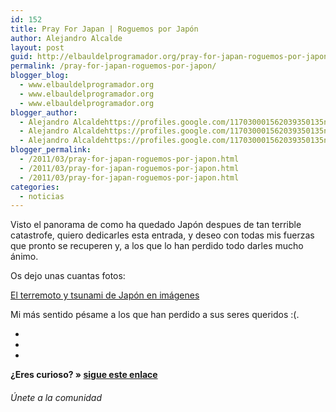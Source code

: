 ```yaml
---
id: 152
title: Pray For Japan | Roguemos por Japón
author: Alejandro Alcalde
layout: post
guid: http://elbauldelprogramador.org/pray-for-japan-roguemos-por-japon/
permalink: /pray-for-japan-roguemos-por-japon/
blogger_blog:
  - www.elbauldelprogramador.org
  - www.elbauldelprogramador.org
  - www.elbauldelprogramador.org
blogger_author:
  - Alejandro Alcaldehttps://profiles.google.com/117030001562039350135noreply@blogger.com
  - Alejandro Alcaldehttps://profiles.google.com/117030001562039350135noreply@blogger.com
  - Alejandro Alcaldehttps://profiles.google.com/117030001562039350135noreply@blogger.com
blogger_permalink:
  - /2011/03/pray-for-japan-roguemos-por-japon.html
  - /2011/03/pray-for-japan-roguemos-por-japon.html
  - /2011/03/pray-for-japan-roguemos-por-japon.html
categories:
  - noticias
---
```

Visto el panorama de como ha quedado Japón despues de tan terrible catastrofe, quiero dedicarles esta entrada, y deseo con todas mis fuerzas que pronto se recuperen y, a los que lo han perdido todo darles mucho ánimo.   
<!--more-->Os dejo unas cuantas fotos: 

[El terremoto y tsunami de Japón en imágenes][1]



















Mi más sentido pésame a los que han perdido a sus seres queridos :(.

<div class="sharedaddy">
  <div class="sd-content">
    <ul>
      <li>
        <a class="hastip" rel="nofollow" href="http://twitter.com/home?status=Pray For Japan | Roguemos por Japón+http://elbauldelprogramador.com/pray-for-japan-roguemos-por-japon/+V%C3%ADa+%40elbaulp" onclick="javascript:window.open(this.href, '', 'menubar=no,toolbar=no,resizable=yes,scrollbars=yes,height=600,width=600');return false;" title="Compartir en Twitter" target="_blank"><span class="iconbox-title"><i class="icon-twitter icon-2x"></i></span></a>
      </li>
      <li>
        <a class="hastip" rel="nofollow" href="http://www.facebook.com/sharer.php?u=http://elbauldelprogramador.com/pray-for-japan-roguemos-por-japon/&t=Pray For Japan | Roguemos por Japón+http://elbauldelprogramador.com/pray-for-japan-roguemos-por-japon/+V%C3%ADa+%40elbaulp" onclick="javascript:window.open(this.href, '', 'menubar=no,toolbar=no,resizable=yes,scrollbars=yes,height=600,width=600');return false;" title="Compartir en Facebook" target="_blank"><span class="iconbox-title"><i class="icon-facebook icon-2x"></i></span></a>
      </li>
      <li>
        <a class="hastip" rel="nofollow" href="https://plus.google.com/share?url=Pray For Japan | Roguemos por Japón+http://elbauldelprogramador.com/pray-for-japan-roguemos-por-japon/+V%C3%ADa+%40elbaulp" onclick="javascript:window.open(this.href, '', 'menubar=no,toolbar=no,resizable=yes,scrollbars=yes,height=600,width=600');return false;" title="Compartir en G+" target="_blank"><span class="iconbox-title"><i class="icon-google-plus icon-2x"></i></span></a>
      </li>
    </ul>
  </div>
</div>

<span id="socialbottom" class="highlight style-2">

<p>
  <strong>¿Eres curioso? » <a onclick="javascript:_gaq.push(['_trackEvent','random','click-random']);" href="/index.php?random=1">sigue este enlace</a></strong>
</p>

<h6>
  Únete a la comunidad
</h6>

<div class="iconsc hastip" title="2240 seguidores">
  <a href="http://twitter.com/elbaulp" target="_blank"><i class="icon-twitter"></i></a>
</div>

<div class="iconsc hastip" title="2452 fans">
  <a href="http://facebook.com/elbauldelprogramador" target="_blank"><i class="icon-facebook"></i></a>
</div>

<div class="iconsc hastip" title="0 +1s">
  <a href="http://plus.google.com/+Elbauldelprogramador" target="_blank"><i class="icon-google-plus"></i></a>
</div>

<div class="iconsc hastip" title="Repositorios">
  <a href="http://github.com/algui91" target="_blank"><i class="icon-github"></i></a>
</div>

<div class="iconsc hastip" title="Feed RSS">
  <a href="http://elbauldelprogramador.com/feed" target="_blank"><i class="icon-rss"></i></a>
</div></span>

 [1]: http://alt1040.com/2011/03/terremoto-tsunami-japon-imagenes